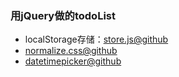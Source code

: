 ### 用jQuery做的todoList

- localStorage存储：[store.js@github](https://github.com/marcuswestin/store.js/)
- [normalize.css@github](https://github.com/necolas/normalize.css/)
- [datetimepicker@github](https://github.com/xdan/datetimepicker)


